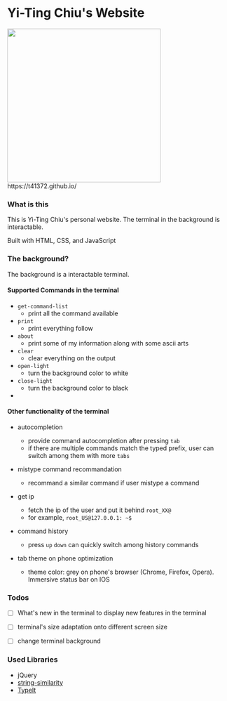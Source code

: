 # Yi-Ting Chiu's Website

<img src= 'https://user-images.githubusercontent.com/36402030/146896908-8c77dc70-52b4-4d49-ab2e-867aa2c8a699.jpg' height="350rem" width="auto">
https://t41372.github.io/

### What is this
This is Yi-Ting Chiu's personal website.
The terminal in the background is interactable.

Built with HTML, CSS, and JavaScript



### The background?
The background is a interactable terminal.

#### Supported Commands in the terminal

- `get-command-list`
  - print all the command available
- `print`
  - print everything follow
- `about`
  - print some of my information along with some ascii arts
- `clear`
  - clear everything on the output
- `open-light`
  - turn the background color to white
- `close-light`
  - turn the background color to black
- 

#### Other functionality of the terminal

- autocompletion
  - provide command autocompletion after pressing `tab`
  - if there are multiple commands match the typed prefix, user can switch among them with more `tabs`

- mistype command recommandation
  - recommand a similar command if user mistype a command

- get ip
  - fetch the ip of the user and put it behind `root_XX@`
  - for example, `root_US@127.0.0.1: ~$`

- command history
  - press `up` `down` can quickly switch among history commands

- tab theme on phone optimization
  - theme color: grey on phone's browser (Chrome, Firefox, Opera). Immersive status bar on IOS


### Todos
- [ ] What's new in the terminal to display new features in the terminal
- [ ] terminal's size adaptation onto different screen size
- [ ] change terminal background



### Used Libraries

- jQuery
- [string-similarity](https://www.npmjs.com/package/string-similarity)
- [TypeIt](https://typeitjs.com/)

